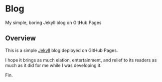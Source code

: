 # Blog

My simple, boring Jekyll blog on GitHub Pages

## Overview

This is a simple [Jekyll](https://jekyllrb.com/docs/github-pages/) blog deployed on GitHub Pages.

I hope it brings as much elation, entertainment, and relief to its readers as much as it did for me while I was developing it.

Fin.

